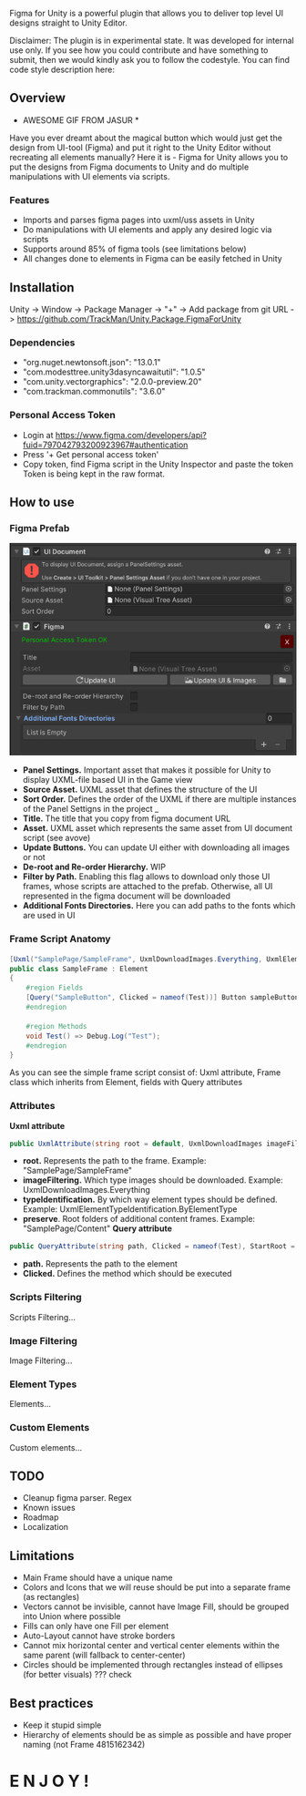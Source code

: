 Figma for Unity is a powerful plugin that allows you to deliver top level UI designs straight to Unity Editor.

Disclaimer: The plugin is in experimental state. It was developed for internal use only. If you see how you could contribute and have something to submit, then we would kindly ask you to follow the codestyle. You can find code style description here: <link>

## Overview

* AWESOME GIF FROM JASUR *

Have you ever dreamt about the magical button which would just get the design from UI-tool (Figma) and put it right to the Unity Editor without recreating all elements manually? Here it is - Figma for Unity allows you to put the designs from Figma documents to Unity and do multiple manipulations with UI elements via scripts.  

### Features
- Imports and parses figma pages into uxml/uss assets in Unity
- Do manipulations with UI elements and apply any desired logic via scripts
- Supports around 85% of figma tools (see limitations below)
- All changes done to elements in Figma can be easily fetched in Unity 

## Installation
Unity -> Window -> Package Manager -> "+" -> Add package from git URL -> https://github.com/TrackMan/Unity.Package.FigmaForUnity

### Dependencies
- "org.nuget.newtonsoft.json": "13.0.1"
- "com.modesttree.unity3dasyncawaitutil": "1.0.5"
- "com.unity.vectorgraphics": "2.0.0-preview.20"
- "com.trackman.commonutils": "3.6.0"

### Personal Access Token
- Login at https://www.figma.com/developers/api?fuid=797042793200923967#authentication
- Press '+ Get personal access token'
- Copy token, find Figma script in the Unity Inspector and paste the token
Token is being kept in the raw format.

## How to use

### Figma Prefab
![image](https://github.com/anton-trackman/test/blob/main/FigmaPrefab.png)

* **Panel Settings.** Important asset that makes it possible for Unity to display UXML-file based UI in the Game view
* **Source Asset.** UXML asset that defines the structure of the UI
* **Sort Order.** Defines the order of the UXML if there are multiple instances of the Panel Settigns in the project
_
* **Title.** The title that you copy from figma document URL
* **Asset.** UXML asset which represents the same asset from UI document script (see avove)
* **Update Buttons.** You can update UI either with downloading all images or not
* **De-root and Re-order Hierarchy.** WIP
* **Filter by Path.** Enabling this flag allows to download only those UI frames, whose scripts are attached to the prefab. Otherwise, all UI represented in the figma document will be downloaded
* **Additional Fonts Directories.** Here you can add paths to the fonts which are used in UI

### Frame Script Anatomy
```csharp
[Uxml("SamplePage/SampleFrame", UxmlDownloadImages.Everything, UxmlElementTypeIdentification.ByElementType)]
public class SampleFrame : Element
{
    #region Fields
    [Query("SampleButton", Clicked = nameof(Test))] Button sampleButton;
    #endregion

    #region Methods
    void Test() => Debug.Log("Test");
    #endregion
}
```
As you can see the simple frame script consist of: Uxml attribute, Frame class which inherits from Element, fields with Query attributes

### Attributes
**Uxml attribute**
```csharp
public UxmlAttribute(string root = default, UxmlDownloadImages imageFiltering = UxmlDownloadImages.Everything, UxmlElementTypeIdentification typeIdentification = UxmlElementTypeIdentification.ByName, params string[] preserve)
```
* **root.** Represents the path to the frame. Example: "SamplePage/SampleFrame"
* **imageFiltering.** Which type images should be downloaded. Example: UxmlDownloadImages.Everything
* **typeIdentification.** By which way element types should be defined. Example: UxmlElementTypeIdentification.ByElementType
* **preserve**. Root folders of additional content frames. Example: "SamplePage/Content"
**Query attribute**
```csharp
public QueryAttribute(string path, Clicked = nameof(Test), StartRoot = true, StopRoot = true, Nullable = true, Template = "SampleTemplate", UseTrickleDown = TrickleDown.TrickleDown)
```
* **path.** Represents the path to the element
* **Clicked.** Defines the method which should be executed

### Scripts Filtering
Scripts Filtering...

### Image Filtering
Image Filtering...

### Element Types
Elements...

### Custom Elements
Custom elements...

## TODO
- Cleanup figma parser. Regex
- Known issues
- Roadmap
- Localization

## Limitations
- Main Frame should have a unique name
- Colors and Icons that we will reuse should be put into a separate frame (as rectangles)
- Vectors cannot be invisible, cannot have Image Fill, should be grouped into Union where possible
- Fills can only have one Fill per element
- Auto-Layout cannot have stroke borders
- Cannot mix horizontal center and vertical center elements within the same parent (will fallback to center-center)
- Circles should be implemented through rectangles instead of ellipses (for better visuals) ??? check

## Best practices
- Keep it stupid simple
- Hierarchy of elements should be as simple as possible and have proper naming (not Frame 4815162342)

# E N J O Y !

